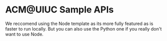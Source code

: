 # ACM@UIUC Sample APIs

We reccomend using the Node template as its more fully featured as is faster to run locally. But you can also use the Python one if you really don't want to use Node.